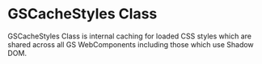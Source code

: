 # GSCacheStyles Class

GSCacheStyles Class is internal caching for loaded CSS styles which are shared across all GS WebComponents including those which use Shadow DOM.

